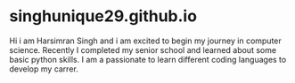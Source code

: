 # singhunique29.github.io
Hi i am Harsimran Singh and i am excited to begin my journey in computer science. Recently I completed my senior school and learned about some basic python skills. I am a  passionate to learn different coding languages to develop my carrer. 
